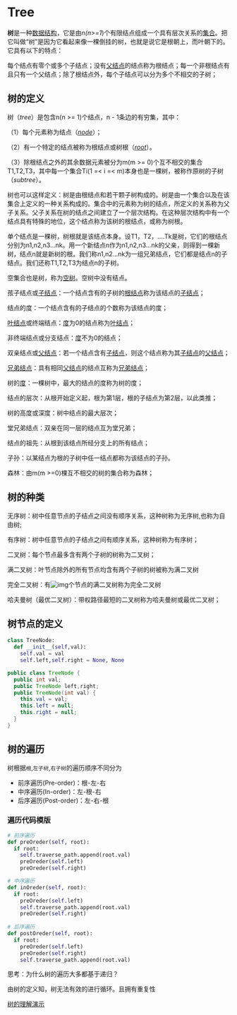 # Tree

**树**是一种[数据结构](https://baike.baidu.com/item/数据结构/1450)，它是由*n(n>=1*)个有限结点组成一个具有层次关系的[集合](https://baike.baidu.com/item/集合)。把它叫做“树”是因为它看起来像一棵倒挂的树，也就是说它是根朝上，而叶朝下的。它具有以下的特点：

每个结点有零个或多个子结点；没有[父结点](https://baike.baidu.com/item/父结点/9796346)的结点称为根结点；每一个非根结点有且只有一个父结点；除了根结点外，每个子结点可以分为多个不相交的子树；

## 树的定义

树（*tree*）是包含n(n >= 1)个结点，n - 1条边的有穷集，其中：

（1）每个元素称为结点（*[node](https://baike.baidu.com/item/node/4689680)*）；

（2）有一个特定的结点被称为根结点或树根（*[root](https://baike.baidu.com/item/root/73226)*）。

（3）除根结点之外的其余数据元素被分为m(m >= 0)个互不相交的集合T1,T2,T3，其中每一个集合Ti(1 =< i =< m)本身也是一棵树，被称作原树的子树（*subtree*）。

树也可以这样定义：树是由根结点和若干颗子树构成的。树是由一个集合以及在该集合上定义的一种关系构成的。集合中的元素称为树的结点，所定义的关系称为父子关系。父子关系在树的结点之间建立了一个层次结构。在这种层次结构中有一个结点具有特殊的地位，这个结点称为该树的根结点，或称为树根。

单个结点是一棵树，树根就是该结点本身。设T1，T2，....Tk是树，它们的根结点分别为n1,n2,n3...nk。用一个新结点n作为n1,n2,n3...nk的父亲，则得到一棵新树，结点n就是新树的根。我们称n1,n2...nk为一组兄弟结点，它们都是结点n的子结点。我们还称T1,T2,T3为结点n的子树。

空集合也是树，称为[空树](https://baike.baidu.com/item/空树/20809571)。空树中没有结点。

孩子结点或[子结点](https://baike.baidu.com/item/子结点/9795653)：一个结点含有的子树的[根结点](https://baike.baidu.com/item/根结点/9795570)称为该结点的[子结点](https://baike.baidu.com/item/子结点/9795653)；

结点的度：一个结点含有的子结点的个数称为该结点的度；

[叶结点](https://baike.baidu.com/item/叶结点/9795627)或终端结点：[度](https://baike.baidu.com/item/度/5622311)为0的结点称为[叶结点](https://baike.baidu.com/item/叶结点/9795627)；

非终端结点或分支结点：[度](https://baike.baidu.com/item/度/5622311)不为0的结点；

双亲结点或[父结点](https://baike.baidu.com/item/父结点/9796346)：若一个结点含有[子结点](https://baike.baidu.com/item/子结点/9795653)，则这个结点称为其[子结点](https://baike.baidu.com/item/子结点/9795653)的[父结点](https://baike.baidu.com/item/父结点/9796346)；

[兄弟结点](https://baike.baidu.com/item/兄弟结点/9796359)：具有相同[父结点](https://baike.baidu.com/item/父结点/9796346)的结点互称为[兄弟结点](https://baike.baidu.com/item/兄弟结点/9796359)；

树的[度](https://baike.baidu.com/item/度/5622311)：一棵树中，最大的结点的度称为树的度；

结点的层次：从根开始定义起，根为第1层，根的子结点为第2层，以此类推；

树的高度或深度：树中结点的最大层次；

堂兄弟结点：双亲在同一层的结点互为堂兄弟；

结点的祖先：从根到该结点所经分支上的所有结点；

子孙：以某结点为根的子树中任一结点都称为该结点的子孙。

森林：由m(m >=0)棵互不相交的树的集合称为森林；

## 树的种类

无序树：树中任意节点的子结点之间没有顺序关系，这种树称为无序树,也称为自由树;

有序树：树中任意节点的子结点之间有顺序关系，这种树称为有序树；

二叉树：每个节点最多含有两个子树的树称为二叉树；

满二叉树：叶节点除外的所有节点均含有两个子树的树被称为满二叉树

完全二叉树：有![img](https://bkimg.cdn.bcebos.com/formula/94854d05669c053a705656ef4fe3c2d7.svg)个节点的满二叉树称为完全二叉树

哈夫曼树（最优二叉树）：带权路径最短的二叉树称为哈夫曼树或最优二叉树；

## 树节点的定义

```python
class TreeNode:
  def __init__(self,val):
    self.val = val
    self.left,self.right = None, None
```

```java
public class TreeNode {
  public int val;
  public TreeNode left,right;
  public TreeNode(int val) {
    this.val = val;
    this.left = null;
    this.right = null;
  }
}
```



## 树的遍历

树根据`根`,`左子树`,`右子树`的遍历顺序不同分为

- 前序遍历(Pre-order)：根-左-右
- 中序遍历(In-order)：左-根-右
- 后序遍历(Post-order)：左-右-根

### 遍历代码模版

```python
# 前序遍历
def preOreder(self, root):
  if root:
    self.traverse_path.append(root.val)
    preOreder(self.left)
    preOreder(self.right)

# 中序遍历
def inOreder(self, root):
  if root:
    preOreder(self.left)
    self.traverse_path.append(root.val)
    preOreder(self.right)
    
# 后序遍历
def postOreder(self, root):
  if root:
    preOreder(self.left)
    preOreder(self.right)
    self.traverse_path.append(root.val)

```

思考：为什么树的遍历大多都基于递归？

由树的定义知，树无法有效的进行循环。且拥有重复性

[树的理解演示](https://visualgo.net/zh/bst)